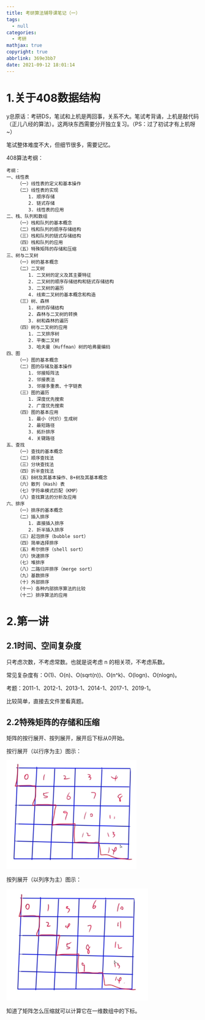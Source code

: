 ```yaml
---
title: 考研算法辅导课笔记（一）
tags:
  - null
categories:
  - 考研
mathjax: true
copyright: true
abbrlink: 369e3bb7
date: 2021-09-12 18:01:14
---
```


# 1.关于408数据结构

<!--more-->

y总原话：考研DS，笔试和上机是两回事，关系不大。笔试考背诵，上机是敲代码（正儿八经的算法）。这两块东西需要分开独立复习。（PS：过了初试才有上机呀~）

笔试整体难度不大，但细节很多，需要记忆。

408算法考纲：

```
考纲：
一、线性表
	（一）线性表的定义和基本操作
	（二）线性表的实现
		1. 顺序存储
		2. 链式存储
		3. 线性表的应用
二、栈、队列和数组
	（一）栈和队列的基本概念
	（二）栈和队列的顺序存储结构
	（三）栈和队列的链式存储结构
	（四）栈和队列的应用
	（五）特殊矩阵的存储和压缩
三、树与二叉树
	（一）树的基本概念
	（二）二叉树
		1. 二叉树的定义及其主要特征
		2. 二叉树的顺序存储结构和链式存储结构
		3. 二叉树的遍历
		4. 线索二叉树的基本概念和构造
	（三）树、森林
		1. 树的存储结构
		2. 森林与二叉树的转换
		3. 树和森林的遍历
	（四）树与二叉树的应用
		1. 二叉排序树
		2. 平衡二叉树
		3. 哈夫曼（Huffman）树的哈弗曼编码
四、图
	（一）图的基本概念
	（二）图的存储及基本操作
		1. 邻接矩阵法
		2. 邻接表法
		3. 邻接多重表、十字链表
	（三）图的遍历
		1. 深度优先搜索
		2. 广度优先搜索
	（四）图的基本应用
		1. 最小（代价）生成树
		2. 最短路径
		3. 拓扑排序
		4. 关键路径
五、查找
	（一）查找的基本概念
	（二）顺序查找法
	（三）分块查找法
	（四）折半查找法
	（五）B树及其基本操作、B+树及其基本概念
	（六）散列（Hash）表
	（七）字符串模式匹配（KMP）
	（八）查找算法的分析及应用
六、排序
	（一）排序的基本概念
	（二）插入排序
		1. 直接插入排序
		2. 折半插入排序
	（三）起泡排序（bubble sort）
	（四）简单选择排序
	（五）希尔排序（shell sort）
	（六）快速排序
	（七）堆排序
	（八）二路归并排序（merge sort）
	（九）基数排序
	（十）外部排序
	（十一）各种内部排序算法的比较
	（十二）排序算法的应用
```

# 2.第一讲

## 2.1时间、空间复杂度

只考虑次数，不考虑常数。也就是说考虑 n 的相关项，不考虑系数。

常见复杂度有：O(1)、O(n)、O(sqrt(n))、O(n^k)、O(logn)、O(nlogn)。

考题：2011-1、2012-1、2013-1、2014-1、2017-1、2019-1。

比较简单，直接去文件里看真题。

## 2.2特殊矩阵的存储和压缩

矩阵的按行展开、按列展开，展开后下标从0开始。

按行展开（以行序为主）图示：

![image-20210913220508209](考研算法辅导课笔记（一）/image-20210913220508209.png)

按列展开（以列序为主）图示：

![image-20210913220529828](考研算法辅导课笔记（一）/image-20210913220529828.png)

知道了矩阵怎么压缩就可以计算它在一维数组中的下标。
